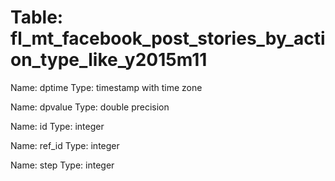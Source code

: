 Table: fl_mt_facebook_post_stories_by_action_type_like_y2015m11
===============================================================

Name: dptime
Type: timestamp with time zone

Name: dpvalue
Type: double precision

Name: id
Type: integer

Name: ref_id
Type: integer

Name: step
Type: integer

